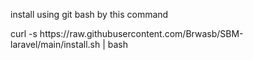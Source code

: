 <p>install using git bash by this command</p>
<p class="bg-blue-600"'>curl -s https://raw.githubusercontent.com/Brwasb/SBM-laravel/main/install.sh | bash</p>

